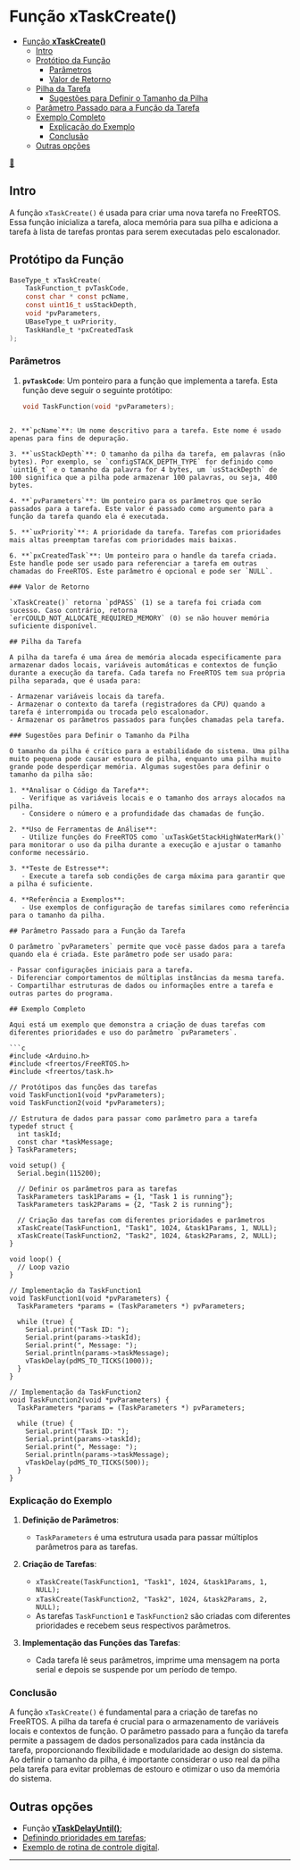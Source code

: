 # Função **xTaskCreate()**

- [Função **xTaskCreate()**](#função-xtaskcreate)
  - [Intro](#intro)
  - [Protótipo da Função](#protótipo-da-função)
    - [Parâmetros](#parâmetros)
    - [Valor de Retorno](#valor-de-retorno)
  - [Pilha da Tarefa](#pilha-da-tarefa)
    - [Sugestões para Definir o Tamanho da Pilha](#sugestões-para-definir-o-tamanho-da-pilha)
  - [Parâmetro Passado para a Função da Tarefa](#parâmetro-passado-para-a-função-da-tarefa)
  - [Exemplo Completo](#exemplo-completo)
    - [Explicação do Exemplo](#explicação-do-exemplo)
    - [Conclusão](#conclusão)
  - [Outras opções](#outras-opções)

[🤘](https://www.youtube.com/watch?v=avISxwo8-Ao)

## Intro

A função `xTaskCreate()` é usada para criar uma nova tarefa no FreeRTOS. Essa função inicializa a tarefa, aloca memória para sua pilha e adiciona a tarefa à lista de tarefas prontas para serem executadas pelo escalonador.

## Protótipo da Função

```c
BaseType_t xTaskCreate(
    TaskFunction_t pvTaskCode,
    const char * const pcName,
    const uint16_t usStackDepth,
    void *pvParameters,
    UBaseType_t uxPriority,
    TaskHandle_t *pxCreatedTask
);
```

### Parâmetros

1. **`pvTaskCode`**: Um ponteiro para a função que implementa a tarefa. Esta função deve seguir o seguinte protótipo:
   
   ```c
   void TaskFunction(void *pvParameters);
   ```
```
   
2. **`pcName`**: Um nome descritivo para a tarefa. Este nome é usado apenas para fins de depuração.

3. **`usStackDepth`**: O tamanho da pilha da tarefa, em palavras (não bytes). Por exemplo, se `configSTACK_DEPTH_TYPE` for definido como `uint16_t` e o tamanho da palavra for 4 bytes, um `usStackDepth` de 100 significa que a pilha pode armazenar 100 palavras, ou seja, 400 bytes.

4. **`pvParameters`**: Um ponteiro para os parâmetros que serão passados para a tarefa. Este valor é passado como argumento para a função da tarefa quando ela é executada.

5. **`uxPriority`**: A prioridade da tarefa. Tarefas com prioridades mais altas preemptam tarefas com prioridades mais baixas.

6. **`pxCreatedTask`**: Um ponteiro para o handle da tarefa criada. Este handle pode ser usado para referenciar a tarefa em outras chamadas do FreeRTOS. Este parâmetro é opcional e pode ser `NULL`.

### Valor de Retorno

`xTaskCreate()` retorna `pdPASS` (1) se a tarefa foi criada com sucesso. Caso contrário, retorna `errCOULD_NOT_ALLOCATE_REQUIRED_MEMORY` (0) se não houver memória suficiente disponível.

## Pilha da Tarefa

A pilha da tarefa é uma área de memória alocada especificamente para armazenar dados locais, variáveis automáticas e contextos de função durante a execução da tarefa. Cada tarefa no FreeRTOS tem sua própria pilha separada, que é usada para:

- Armazenar variáveis locais da tarefa.
- Armazenar o contexto da tarefa (registradores da CPU) quando a tarefa é interrompida ou trocada pelo escalonador.
- Armazenar os parâmetros passados para funções chamadas pela tarefa.

### Sugestões para Definir o Tamanho da Pilha

O tamanho da pilha é crítico para a estabilidade do sistema. Uma pilha muito pequena pode causar estouro de pilha, enquanto uma pilha muito grande pode desperdiçar memória. Algumas sugestões para definir o tamanho da pilha são:

1. **Analisar o Código da Tarefa**:
   - Verifique as variáveis locais e o tamanho dos arrays alocados na pilha.
   - Considere o número e a profundidade das chamadas de função.

2. **Uso de Ferramentas de Análise**:
   - Utilize funções do FreeRTOS como `uxTaskGetStackHighWaterMark()` para monitorar o uso da pilha durante a execução e ajustar o tamanho conforme necessário.

3. **Teste de Estresse**:
   - Execute a tarefa sob condições de carga máxima para garantir que a pilha é suficiente.

4. **Referência a Exemplos**:
   - Use exemplos de configuração de tarefas similares como referência para o tamanho da pilha.

## Parâmetro Passado para a Função da Tarefa

O parâmetro `pvParameters` permite que você passe dados para a tarefa quando ela é criada. Este parâmetro pode ser usado para:

- Passar configurações iniciais para a tarefa.
- Diferenciar comportamentos de múltiplas instâncias da mesma tarefa.
- Compartilhar estruturas de dados ou informações entre a tarefa e outras partes do programa.

## Exemplo Completo

Aqui está um exemplo que demonstra a criação de duas tarefas com diferentes prioridades e uso do parâmetro `pvParameters`.

​```c
#include <Arduino.h>
#include <freertos/FreeRTOS.h>
#include <freertos/task.h>

// Protótipos das funções das tarefas
void TaskFunction1(void *pvParameters);
void TaskFunction2(void *pvParameters);

// Estrutura de dados para passar como parâmetro para a tarefa
typedef struct {
  int taskId;
  const char *taskMessage;
} TaskParameters;

void setup() {
  Serial.begin(115200);

  // Definir os parâmetros para as tarefas
  TaskParameters task1Params = {1, "Task 1 is running"};
  TaskParameters task2Params = {2, "Task 2 is running"};

  // Criação das tarefas com diferentes prioridades e parâmetros
  xTaskCreate(TaskFunction1, "Task1", 1024, &task1Params, 1, NULL);
  xTaskCreate(TaskFunction2, "Task2", 1024, &task2Params, 2, NULL);
}

void loop() {
  // Loop vazio
}

// Implementação da TaskFunction1
void TaskFunction1(void *pvParameters) {
  TaskParameters *params = (TaskParameters *) pvParameters;

  while (true) {
    Serial.print("Task ID: ");
    Serial.print(params->taskId);
    Serial.print(", Message: ");
    Serial.println(params->taskMessage);
    vTaskDelay(pdMS_TO_TICKS(1000));
  }
}

// Implementação da TaskFunction2
void TaskFunction2(void *pvParameters) {
  TaskParameters *params = (TaskParameters *) pvParameters;

  while (true) {
    Serial.print("Task ID: ");
    Serial.print(params->taskId);
    Serial.print(", Message: ");
    Serial.println(params->taskMessage);
    vTaskDelay(pdMS_TO_TICKS(500));
  }
}
```

### Explicação do Exemplo

1. **Definição de Parâmetros**:
   - `TaskParameters` é uma estrutura usada para passar múltiplos parâmetros para as tarefas.

2. **Criação de Tarefas**:
   - `xTaskCreate(TaskFunction1, "Task1", 1024, &task1Params, 1, NULL);`
   - `xTaskCreate(TaskFunction2, "Task2", 1024, &task2Params, 2, NULL);`
   - As tarefas `TaskFunction1` e `TaskFunction2` são criadas com diferentes prioridades e recebem seus respectivos parâmetros.

3. **Implementação das Funções das Tarefas**:
   - Cada tarefa lê seus parâmetros, imprime uma mensagem na porta serial e depois se suspende por um período de tempo.

### Conclusão

A função `xTaskCreate()` é fundamental para a criação de tarefas no FreeRTOS. A pilha da tarefa é crucial para o armazenamento de variáveis locais e contextos de função. O parâmetro passado para a função da tarefa permite a passagem de dados personalizados para cada instância da tarefa, proporcionando flexibilidade e modularidade ao design do sistema. Ao definir o tamanho da pilha, é importante considerar o uso real da pilha pela tarefa para evitar problemas de estouro e otimizar o uso da memória do sistema.

## Outras opções

* Função [**vTaskDelayUntil()**](vTaskDelayUntil.html);
* [Definindo prioridades em tarefas](prioridades.html);
* [Exemplo de rotina de controle digital](controle_digital_ex1.html).

---

<script language="JavaScript">
<!-- Hide JavaScript...
var LastUpdated = document.lastModified;
document.writeln ("🌊 Fernando Passold, página criada em 05/06/2024 23:44, atualizada em " + LastUpdated); // End Hiding -->
</script>